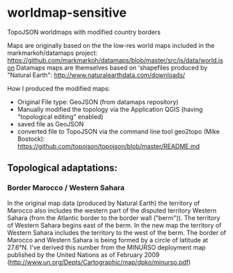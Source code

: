 # worldmap-sensitive
TopoJSON worldmaps with modified country borders

Maps are originally based on the the low-res world maps included in the markmarkoh/datamaps project:
https://github.com/markmarkoh/datamaps/blob/master/src/js/data/world.json
Datamaps maps are themselves based on 'shapefiles produced by "Natural Earth": http://www.naturalearthdata.com/downloads/

How I produced the modified maps:
- Original File type: GeoJSON (from datamaps repository)
- Manually modified the topology via the Application QGIS (having "topological editing" enabled)
- saved file as GeoJSON
- converted file to TopoJSON via the command line tool geo2topo (Mike Bostock): https://github.com/topojson/topojson/blob/master/README.md

## Topological adaptations:
### Border Marocco / Western Sahara
In the original map data (produced by Natural Earth) the territory of Marocco also includes the western part of the disputed territory Western Sahara (from the Atlantic border to the border wall ("berm")). The territory of Western Sahara begins east of the berm.
In the new map the territory of Western Sahara includes the territory to the west of the berm.
The border of Marocco and Western Sahara is being formed by a circle of latitude at 27.6°N.
I've derived this number from the MINURSO deployment map published by the United Nations as of February 2009 (http://www.un.org/Depts/Cartographic/map/dpko/minurso.pdf)
